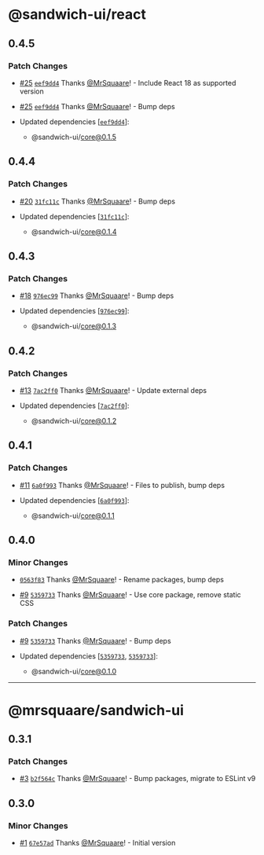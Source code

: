 # @sandwich-ui/react

## 0.4.5

### Patch Changes

- [#25](https://github.com/MrSquaare/sandwich-ui/pull/25) [`eef9dd4`](https://github.com/MrSquaare/sandwich-ui/commit/eef9dd45cdc7a004e93d148a0740bee0a7ddb479) Thanks [@MrSquaare](https://github.com/MrSquaare)! - Include React 18 as supported version

- [#25](https://github.com/MrSquaare/sandwich-ui/pull/25) [`eef9dd4`](https://github.com/MrSquaare/sandwich-ui/commit/eef9dd45cdc7a004e93d148a0740bee0a7ddb479) Thanks [@MrSquaare](https://github.com/MrSquaare)! - Bump deps

- Updated dependencies [[`eef9dd4`](https://github.com/MrSquaare/sandwich-ui/commit/eef9dd45cdc7a004e93d148a0740bee0a7ddb479)]:
  - @sandwich-ui/core@0.1.5

## 0.4.4

### Patch Changes

- [#20](https://github.com/MrSquaare/sandwich-ui/pull/20) [`31fc11c`](https://github.com/MrSquaare/sandwich-ui/commit/31fc11ce9e61a1e75aa310da36a9a6ca8bce6aff) Thanks [@MrSquaare](https://github.com/MrSquaare)! - Bump deps

- Updated dependencies [[`31fc11c`](https://github.com/MrSquaare/sandwich-ui/commit/31fc11ce9e61a1e75aa310da36a9a6ca8bce6aff)]:
  - @sandwich-ui/core@0.1.4

## 0.4.3

### Patch Changes

- [#18](https://github.com/MrSquaare/sandwich-ui/pull/18) [`976ec99`](https://github.com/MrSquaare/sandwich-ui/commit/976ec992b47c9d858db9f46ca58c3f0492bd490f) Thanks [@MrSquaare](https://github.com/MrSquaare)! - Bump deps

- Updated dependencies [[`976ec99`](https://github.com/MrSquaare/sandwich-ui/commit/976ec992b47c9d858db9f46ca58c3f0492bd490f)]:
  - @sandwich-ui/core@0.1.3

## 0.4.2

### Patch Changes

- [#13](https://github.com/MrSquaare/sandwich-ui/pull/13) [`7ac2ff0`](https://github.com/MrSquaare/sandwich-ui/commit/7ac2ff0a5e0bb5505dd77c6d43f17473c4d78c76) Thanks [@MrSquaare](https://github.com/MrSquaare)! - Update external deps

- Updated dependencies [[`7ac2ff0`](https://github.com/MrSquaare/sandwich-ui/commit/7ac2ff0a5e0bb5505dd77c6d43f17473c4d78c76)]:
  - @sandwich-ui/core@0.1.2

## 0.4.1

### Patch Changes

- [#11](https://github.com/MrSquaare/sandwich-ui/pull/11) [`6a0f993`](https://github.com/MrSquaare/sandwich-ui/commit/6a0f9936d018e478602a801ec80c95b4c414d872) Thanks [@MrSquaare](https://github.com/MrSquaare)! - Files to publish, bump deps

- Updated dependencies [[`6a0f993`](https://github.com/MrSquaare/sandwich-ui/commit/6a0f9936d018e478602a801ec80c95b4c414d872)]:
  - @sandwich-ui/core@0.1.1

## 0.4.0

### Minor Changes

- [`0563f83`](https://github.com/MrSquaare/sandwich-ui/commit/0563f833a175875d357d8c5aa9a7efc37f2a3cee) Thanks [@MrSquaare](https://github.com/MrSquaare)! - Rename packages, bump deps

- [#9](https://github.com/MrSquaare/sandwich-ui/pull/9) [`5359733`](https://github.com/MrSquaare/sandwich-ui/commit/53597336cdedb347f282eb81e6917f59596194bf) Thanks [@MrSquaare](https://github.com/MrSquaare)! - Use core package, remove static CSS

### Patch Changes

- [#9](https://github.com/MrSquaare/sandwich-ui/pull/9) [`5359733`](https://github.com/MrSquaare/sandwich-ui/commit/53597336cdedb347f282eb81e6917f59596194bf) Thanks [@MrSquaare](https://github.com/MrSquaare)! - Bump deps

- Updated dependencies [[`5359733`](https://github.com/MrSquaare/sandwich-ui/commit/53597336cdedb347f282eb81e6917f59596194bf), [`5359733`](https://github.com/MrSquaare/sandwich-ui/commit/53597336cdedb347f282eb81e6917f59596194bf)]:
  - @sandwich-ui/core@0.1.0

---

# @mrsquaare/sandwich-ui

## 0.3.1

### Patch Changes

- [#3](https://github.com/MrSquaare/sandwich-ui/pull/3) [`b2f564c`](https://github.com/MrSquaare/sandwich-ui/commit/b2f564cbfdd825519727065e9037e2f6c6d9c02f) Thanks [@MrSquaare](https://github.com/MrSquaare)! - Bump packages, migrate to ESLint v9

## 0.3.0

### Minor Changes

- [#1](https://github.com/MrSquaare/sandwich-ui/pull/1) [`67e57ad`](https://github.com/MrSquaare/sandwich-ui/commit/67e57ad4e631cc20297386ad3099dfe48aceae87) Thanks [@MrSquaare](https://github.com/MrSquaare)! - Initial version
